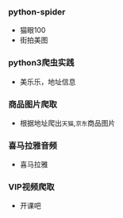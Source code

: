 ### python-spider
- 猫眼100
- 街拍美图

### python3爬虫实践
- 美乐乐，地址信息

### 商品图片爬取
- 根据地址爬出`天猫`,`京东`商品图片

### 喜马拉雅音频

- 喜马拉雅

### VIP视频爬取

- 开课吧




